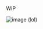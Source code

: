 WIP

![image](https://github.com/user-attachments/assets/30219d03-c446-4c42-8bd2-a6875129e009)
(lol)
